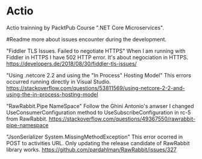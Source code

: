# Actio
Actio trainning by PacktPub Course ".NET Core Microservices".

#Readme more about issues encounter during the development.

"Fiddler TLS Issues. Failed to negotiate HTTPS"
When I am running with Fiddler in HTTPS I have 502 HTTP error. It's about negociation in HTTPS.
https://developers.de/2018/08/30/fiddler-tls-issues/

"Using .netcore 2.2 and using the "In Process" Hosting Model"
This errors occurred running directly in Visual Studio.
https://stackoverflow.com/questions/53811569/using-netcore-2-2-and-using-the-in-process-hosting-model

"RawRabbit.Pipe NameSpace"
Follow the Ghini Antonio's anwser I changed UseConsumerConfiguration method to UseSubscribeConfiguration in rc-5 from RawRabbit.
https://stackoverflow.com/questions/49367550/rawrabbit-pipe-namespace

"JsonSerializer System.MissingMethodException"
This error ocorred in POST to activities URL. Only updating the release candidate of RawRabbit library works. 
https://github.com/pardahlman/RawRabbit/issues/327

